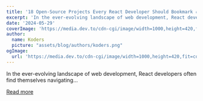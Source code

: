 ```yaml
---
title: '18 Open-Source Projects Every React Developer Should Bookmark 🔥👍'
excerpt: 'In the ever-evolving landscape of web development, React developers often find themselves navigating...'
date: '2024-05-29'
coverImage: 'https://media.dev.to/cdn-cgi/image/width=1000,height=420,fit=cover,gravity=auto,format=auto/https%3A%2F%2Fdev-to-uploads.s3.amazonaws.com%2Fuploads%2Farticles%2Fippv5wsa9f8tvi4biees.png'
author:
  name: Koders
  picture: "assets/blog/authors/koders.png"
ogImage:
  url: 'https://media.dev.to/cdn-cgi/image/width=1000,height=420,fit=cover,gravity=auto,format=auto/https%3A%2F%2Fdev-to-uploads.s3.amazonaws.com%2Fuploads%2Farticles%2Fippv5wsa9f8tvi4biees.png'
---
```


In the ever-evolving landscape of web development, React developers often find themselves navigating...

[Read more](https://dev.to/madza/18-open-source-projects-every-react-developer-should-bookmark-12nd)
